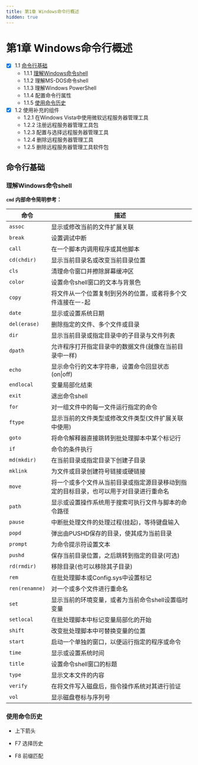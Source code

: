 ```yaml
---
title: 第1章 Windows命令行概述
hidden: true
---
```


# 第1章 Windows命令行概述

- [x] 1.1 [命令行基础](#命令行基础)
  - 1.1.1 [理解Windows命令shell](#理解Windows命令shell)
  - 1.1.2 理解MS-DOS命令shell
  - 1.1.3 理解Windows PowerShell
  - 1.1.4 配置命令行属性
  - 1.1.5 [使用命令历史](#使用命令历史)
- [x] 1.2 使用补充的组件
  - 1.2.1 在Windows Vista中使用微软远程服务器管理工具
  - 1.2.2 注册远程服务器管理工具包
  - 1.2.3 配置与选择远程服务器管理工具
  - 1.2.4 删除远程服务器管理工具
  - 1.2.5 删除远程服务器管理工具软件包

## 命令行基础

### 理解Windows命令shell

**`cmd` 内部命令简明参考：**

| 命令           | 描述                                                         |
| -------------- | ------------------------------------------------------------ |
| `assoc`        | 显示或修改当前的文件扩展关联                                 |
| `break`        | 设置调试中断                                                 |
| `call`         | 在一个脚本内调用程序或其他脚本                               |
| `cd(chdir)`    | 显示当前目录名或改变当前目录位置                             |
| `cls`          | 清理命令窗口并擦除屏幕缓冲区                                 |
| `color`        | 设置命令shell窗口的文本与背景色                              |
| `copy`         | 将文件从一个位置复制到另外的位置，或者将多个文件连接在一-起  |
| `date`         | 显示或设置系统日期                                           |
| `del(erase)`   | 删除指定的文件、多个文件或目录                               |
| `dir`          | 显示当前目录或指定目录中的子目录与文件列表                   |
| `dpath`        | 允许程序打开指定目录中的数据文件(就像在当前目录中一样)       |
| `echo`         | 显示命令行的文本字符串，设置命令回显状态(on\|off)            |
| `endlocal`     | 变量局部化结束                                               |
| `exit`         | 退出命令shell                                                |
| `for`          | 对一组文件中的每一文件运行指定的命令                         |
| `ftype`        | 显示当前的文件类型或修改文件类型(文件扩展关联中使用)         |
| `goto`         | 将命令解释器直接跳转到批处理脚本中某个标记行                 |
| `if`           | 命令的条件执行                                               |
| `md(mkdir)`    | 在当前目录或指定目录下创建子目录                             |
| `mklink`       | 为文件或目录创建符号链接或硬链接                             |
| `move`         | 将一个或多个文件从当前目录或指定源目录移动到指定的目标目录，也可以用于对目录进行重命名 |
| `path`         | 显示或设置操作系统用于搜索可执行文件与脚本的命令路径         |
| `pause`        | 中断批处理文件的处理过程(挂起)，等待键盘输入                 |
| `popd`         | 弹出由PUSHD保存的目录，使其成为当前目录                      |
| `prompt`       | 为命令提示符设置文本                                         |
| `pushd`        | 保存当前目录位置，之后跳转到指定的目录(可选)                 |
| `rd(rmdir)`    | 移除目录(也可以移除其子目录)                                 |
| `rem`          | 在批处理脚本或Config.sys中设置标记                           |
| `ren(renamne)` | 对一个或多个文件进行重命名                                   |
| `set`          | 显示当前的环境变量，或者为当前命令shell设置临时变量          |
| `setlocal`     | 在批处理脚本中标记变量局部化的开始                           |
| `shift`        | 改变批处理脚本中可替换变量的位置                             |
| `start`        | 启动一个单独的窗口，以便运行指定的程序或命令                 |
| `time`         | 显示或设置系统时间                                           |
| `title`        | 设置命令shell窗口的标题                                      |
| `type`         | 显示文本文件的内容                                           |
| `verify`       | 在将文件写入磁盘后，指令操作系统对其进行验证                 |
| `vol`          | 显示磁盘卷标与序列号                                         |

### 使用命令历史

- 上下箭头

- F7 选择历史
- F8 前缀匹配
